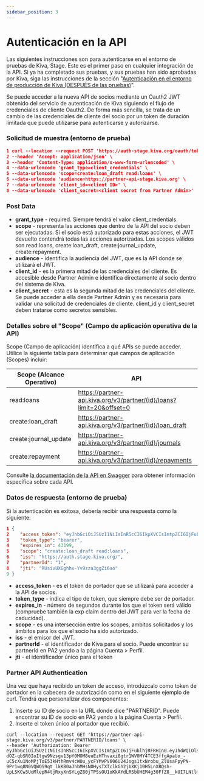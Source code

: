 ```yaml
---
sidebar_position: 3
---
```


# Autenticación en la API

Las siguientes instrucciones son para autenticarse en el entorno de pruebas de Kiva, Stage. Este es el primer paso en cualquier integración de la API. Si ya ha completado sus pruebas, y sus pruebas han sido aprobadas por Kiva, siga las instrucciones de la sección "[Autenticación en el entorno de producción de Kiva (DESPUÉS de las pruebas)](/docs/overview/after_testing)".

Se puede acceder a la nueva API de socios mediante un Oauth2 JWT obtenido del servicio de autenticación de Kiva siguiendo el flujo de credenciales de cliente Oauth2. De forma más sencilla, se trata de un cambio de las credenciales de cliente del socio por un token de duración limitada que puede utilizarse para autenticarse y autorizarse.

### Solicitud de muestra (entorno de prueba)

```json
1 curl --location --request POST 'https://auth-stage.kiva.org/oauth/token' \
2 --header 'Accept: application/json' \
3 --header 'Content-Type: application/x-www-form-urlencoded' \
4 --data-urlencode 'grant_type=client_credentials' \
5 --data-urlencode 'scope=create:loan_draft read:loans' \
6 --data-urlencode 'audience=https://partner-api-stage.kiva.org' \
7 --data-urlencode 'client_id=<client ID>' \
8 --data-urlencode 'client_secret=<client secret from Partner Admin>'
```

### Post Data
* **grant_type** - required. Siempre tendrá el valor client_credentials.
* **scope** - representa las acciones que dentro de la API del socio deben ser ejecutadas. Si el socio está autorizado para estas acciones, el JWT devuelto contendrá todas las acciones autorizadas. Los scopes válidos son read:loans, create:loan_draft, create:journal_update, create:repayment.
* **audience** - identifica la audiencia del JWT, que es la API donde se utilizará el JWT.
* **client_id** - es la primera mitad de las credenciales del cliente. Es accesible desde Partner Admin e identifica directamente al socio dentro del sistema de Kiva.
* **client_secret** - esta es la segunda mitad de las credenciales del cliente. Se puede acceder a ella desde Partner Admin y es necesaria para validar una solicitud de credenciales de cliente. client_id y client_secret deben tratarse como secretos sensibles.

### Detalles sobre el "Scope" (Campo de aplicación operativa de la API)

Scope (Campo de aplicación) identifica a qué APIs se puede acceder. Utilice la siguiente tabla para determinar qué campos de aplicación (Scopes) incluir:

| Scope (Alcance Operativo)                                                      | API                                                                     |  
|------------------------------------------------------------|-------------------------------------------------------------------------|
| read:loans | https://partner-api.kiva.org/v3/partner/{id}/loans?limit=20&offset=0  |    
| create:loan_draft | https://partner-api.kiva.org/v3/partner/{id}/loan_draft               |    
| create:journal_update                                                 | https://partner-api.kiva.org/v3/partner/{id}/journals                 |    
| create:repayment                                                  | https://partner-api.kiva.org/v3/partner/{id}/repayments |

Consulte [la documentación de la API en Swagger](https://partner-api-stage.kiva.org/swagger-ui/) para obtener información específica sobre cada API.

### Datos de respuesta (entorno de prueba)
Si la autenticación es exitosa, debería recibir una respuesta como la siguiente:

```json
1 {
2    "access_token": "eyJhbGciOiJSUzI1NiIsInR5cCI6IkpXVCIsImtpZCI6IjFublhjRFRHIn0.eyJhdWQiOlsiaHR0cHM6Ly9wYXJ0bmVyLWFwaS5rMS5raXZhLm9yZyJdLCJzY29wZSI6WyJjcmVhdGU6bG9hbl9kcmFmdCIsInJlYWQ6bG9hbnMiXSwiaXNzIjoiaHR0cHM6Ly9hdXRoLmsxLmtpdmEub3JnLyIsInBhcnRuZXJJZCI6IjEiLCJleHAiOjE2MDIxNTY2MTgsImp0aSI6IlJVc2l2VVhHZ2hoeC1Zdjl6emEzZ2daaTZhbyIsImNsaWVudF9pZCI6IlFEMmxPRzZMbTN2RWQ5QTZEdVh3eFJWOE1OMEp6cDVreSJ9.U_tCMX5ra7Q0NFwr1FKlgqCBEmlprY-PuWRv6bNzEREtJABh0hBr-zEKXQEhHYTpHjjNquOHK7Q8hnQ30IVVhE6jXUO8_OgRfmczlQ8sDkRzmx5PTc99my0bs6zn8owRfEEwBGJcvNt_oT8iRASnlij99d7dozTFguBnT7_hauXoq2C4DFmRx3rjfnCbI9G7Ue_4Gh3jnF7VYI9HefLvYHBCS0SP3a-QqNuR5w1itRevj8KOIhC5lKuJn22cRXW9PQL3G9XGyK0h8sFZj7blhLETMLFAHbrWFUGzawEBAeLQbQhvvu78dp0RzgY0OvS2XXzTgxpg0TcgsrWuDdjFAA",
3    "token_type": "bearer",
4    "expires_in": 43199,
5    "scope": "create:loan_draft read:loans",
6    "iss": "https://auth.stage.kiva.org/",
7    "partnerId": "1",
8    "jti": "RUsivUXGghhx-Yv9zza3ggZi6ao"
9 }
```

* **access_token** - es el token de portador que se utilizará para acceder a la API de socios.
* **token_type** - indica el tipo de token, que siempre debe ser de portador.
* **expires_in** - número de segundos durante los que el token será válido (compruebe también la exp claim dentro del JWT para ver la fecha de caducidad).
* **scope** - es una intersección entre los scopes, ambitos solicitados y los ámbitos para los que el socio ha sido autorizado.
* **iss** - el emisor del JWT.
* **partnerId** - el identificador de Kiva para el socio. Puede encontrar su partnerId en PA2 yendo a la página Cuenta > Perfil.
* **jti** - el identificador único para el token


### Partner API Authentication
Una vez que haya recibido un token de acceso, introdúzcalo como token de portador en la cabecera de autorización como en el siguiente ejemplo de curl. Tendrá que personalizar dos componentes:
1. Inserte su ID de socio en la URL donde dice "PARTNERID". Puede encontrar su ID de socio en PA2 yendo a la página Cuenta > Perfil.
2. Inserte el token único al portador que recibió.

```
curl --location --request GET 'https://partner-api-stage.kiva.org/v3/partner/PARTNERID/loans' \
--header 'Authorization: Bearer eyJhbGciOiJSUzI1NiIsInR5cCI6IkpXVCIsImtpZCI6IjFublhjRFRHIn0.eyJhdWQiOlsiaHR0cHM6Ly9wYXJ0bmVyLWFwaS5rMS5raXZhLm9yZyJdLCJzY29wZSI6WyJjcmVhdGU6bG9hbl9kcmFmdCIsInJlYWQ6bG9hbnMiXSwiaXNzIjoiaHR0cHM6Ly9hdXRoLmsxLmtpdmEub3JnLyIsInBhcnRuZXJJZCI6IjEiLCJleHAiOjE2MDIyMjA0MTYsImp0aSI6IlpldUt0WTZXQU5VU2lWai1EZTVtZE5nRnFGSSIsImNsaWVudF9pZCI6IlFEMmxPRzZMbTN2RWQ5QTZEdVh3eFJWOE1OMEp6cDVreSJ9.mdOHScBFzkKribTjFCfUG_BrzrDELFgznvp7OPwDvE_-dOZ-qbSR0IoItgw9Nzsgv13pY0MOM8euEzHThvaxi8gtr1WV0MY4TCE3ffgApaUo_-uC5cXu1NoMPjToE53kHthRmv4cWOu_ycFYMvPV606U24Jsgs1txNrobu_ZlUsaFpyPN-9Pr1wq8N0VQWOS9qt_lkKB0aJhbMHsNOHysTXTclkGh2jbXKj10H5LnXBQsh-UpLSKCw3UoMlepR4tjRxyXnSYLgZ80jTPSsOU1oKkAYdLRSbUHEM4g30FfZ8__kUI7LNtlmuVWYNV3ZVn0yxLO1wSu4n31TsIZUX_Ag
```